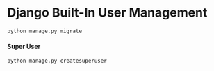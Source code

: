 <h1>Django Built-In User Management</h1>

```
python manage.py migrate
```

<h4>Super User</h4>

```
python manage.py createsuperuser
```
